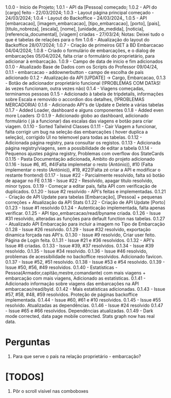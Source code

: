 #

1.0.0 - Início de Projeto;
1.0.1 - API da [Pessoa] começado;
1.0.2 - API do [cargo] feito - 22/03/2024;
1.0.3 - Layout página principal começado - 24/03/2024;
1.0.4 - Layout do Backoffice - 24/03/2024\_
1.0.5 - API [embarcacao], [imagem_embarcacao], [tipo_embarcacao], [porto], [pais], [titulo_nobreza], [escala], [nome], [unidade_de_medida], [noticia], [referencia_documental], [viagem] criadas - 27/03/24;
Notas: Deixei tudo o que é tabelas de relações para o fim
1.0.6 - Atualização do layout do Backoffice 28/07/2024;
1.0.7 - Criação de primeiros GET à BD Embarcacao 04/04/2024;
1.0.8 - Criado o formulário de embarcações, e o dialog de embarcações 05/04/2024, falta criar o formulário do proprietário, para adicionar à embarcação.
1.0.9 - Campo de data de inicio e fim adicionados
0.1.0 - Atualizado Base de Dados com os Scripts do Professor 09/04/24,
0.1.1 - embarcacao - addownerbutton - campo de escolha de país adicionado
0.1.2 - Atualização da API [UPDATE] -> Cargo, Embarcacao,
0.1.3 - Botão de adicionador proprietário funcional (!PROBLEMAS COM DATAS! às vezes funcionam, outra vezes não)
0.1.4 - Viagens começadas, terminamos pessoas
0.1.5 - Adicionado à tabela de tripdetails, informações sobre Escala e removido o accordion dos detalhes, (!PROBLEMAS MERCADORIA)
0.1.6 - Adicionado API's de Update e Delete a várias tabelas
0.1.7 - Added Loader, dashboard e alguns componentes
0.1.8 - Added even more Loaders :D
0.1.9 - Adicionado globo ao dashboard, adicionado formulário ( já a funcionar) das escalas das viagens e botão para criar viagem.
0.1.10 - Sorted Tailwind Classes
0.1.11 - Cair Viagem a funcionar, falta corrigir um bug na seleção das embarcações ( hover duplica a seleção), corrigido UI no telemovel para todas as tabelas.
0.1.12 - Adicionada página registry, para consultar os registos.
0.1.13 - Adicionada página registry/viagens, sem a possibilidade de editar a tabela
0.1.14 - Pequenos ajustes página registry, Problemas com overflow dos StateCards
0.1.15 - Pasta Documentação adicionada, Ambito do projeto adicionado
0.1.16 - Issue #6, #5, #4(Falta implemetar o resto (António)), #10 (Falta implementar o resto (António)), #19, #22(Falta zé criar a API e modificar o restante frontend)
0.1.17 - Issue #22 - Parcialmente resolvido, falta só botão de apagar no FE
0.1.18 - Issue #22 - Resolvido, apagar titulo resolvido, minor typos.
0.1.19 - Começar a editar país, falta API com verificação de duplicados.
0.1.20 - Issue #2 resolvido - API's feitas e implementadas.
0.1.21 - Criação de API Update para tabelas [Embarcação], [Pessoa] + pequenas correções + Atualização da API Stats
0.1.22 - Criação de API Update [Porto]
0.1.23 - Issue #1 resolvido
0.1.24 - Autenticação implementada, falta apenas verificar.
0.1.25 - API tipo_embarcacao/read/byname criada.
0.1.26 - Issue #31 resolvido, alteradas as funções para default function nas tabelas.
0.1.27 - Atualizado API Embarcação para incluir a imagem no Tipo de Embarcação
0.1.28 - Issue #26 resolvido.
0.1.29 - Issue #32 resolvido, exportação dinamica forçada nas API's.
0.1.30 - Issue #9 resolvido, Criar user feito. Página de Login feita.
0.1.31 - Issue #21 e #36 resolvidos.
0.1.32 - API's Issue #8 criadas.
0.1.33 - Issue #39, #37 resolvidos.
0.1.34 - Issue #39 resolvido.
0.1.35 - Issue #34 resolvido.
0.1.36 - Issue #46 resolvido, problemas de acessibilidade no backoffice resolvidos. Adicionado favicon.
0.1.37 - Issue #52, #51 resolvido.
0.1.38 - Issue #53 e #54 resolvido.
0.1.39 - Issue #50, #56, #49 resolvidos.
0.1.40 - Estatísticas - Pessoa(Armador,capitão,mestre,comandante) com mais viagens + embarcação com mais viagens, Adicionado as estatísticas.
0.1.41 - Adicionado informação sobre viagens das embarcações na API embarcacao/read/byid.
0.1.42 - Mais estatísticas adicionadas.
0.1.43 - Issue #57, #58, #48, #59 resolvidos. Proteção de páginas backoffice implementada.
0.1.44 - Issue #60, #61 e #10 resolvidos.
0.1.45 - Issue #55 resolvido. Atualizadas as dependências.
0.1.46 - Issue #24 resolvido
0.1.47 - Issue #65 e #66 resolvidos. Dependências atualizadas.
0.1.49 - Dark mode corrected, data page mobile corrected. Stats graph now has real data.

# Perguntas

1. Para que serve o país na relação proprietário - embarcação?

# [TODOS]

1. Pôr o scroll visível nas comboboxes
